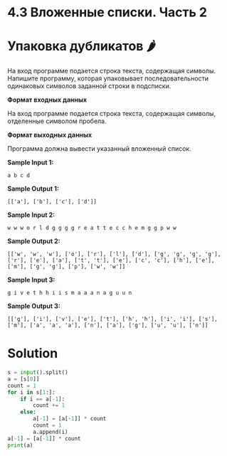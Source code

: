 # 4.3 Вложенные списки. Часть 2
# Упаковка дубликатов 🌶️
На вход программе подается строка текста, содержащая символы. Напишите программу, которая упаковывает последовательности одинаковых символов заданной строки в подсписки.

**Формат входных данных**

На вход программе подается строка текста, содержащая символы, отделенные символом пробела.

**Формат выходных данных**

Программа должна вывести указанный вложенный список.


**Sample Input 1:**
```
a b c d
```
**Sample Output 1:**
```
[['a'], ['b'], ['c'], ['d']]
```
**Sample Input 2:**
```
w w w o r l d g g g g r e a t t e c c h e m g g p w w
```
**Sample Output 2:**
```
[['w', 'w', 'w'], ['o'], ['r'], ['l'], ['d'], ['g', 'g', 'g', 'g'], ['r'], ['e'], ['a'], ['t', 't'], ['e'], ['c', 'c'], ['h'], ['e'], ['m'], ['g', 'g'], ['p'], ['w', 'w']]
```
**Sample Input 3:**
```
g i v e t h h i i s m a a a n a g u u n
```
**Sample Output 3:**
```
[['g'], ['i'], ['v'], ['e'], ['t'], ['h', 'h'], ['i', 'i'], ['s'], ['m'], ['a', 'a', 'a'], ['n'], ['a'], ['g'], ['u', 'u'], ['n']]
```

# Solution
```python
s = input().split()
a = [s[0]]
count = 1
for i in s[1:]:
    if i == a[-1]:
        count += 1
    else:
        a[-1] = [a[-1]] * count
        count = 1
        a.append(i)
a[-1] = [a[-1]] * count
print(a)
```